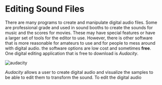 # Editing Sound Files

There are many programs to create and manipulate digital audio files. Some are professional grade and used in sound booths to create the sounds for music and the scores for movies. These may have special features or have a larger set of tools for the editor to use. However, there is other software that is more reasonable for amateurs to use and for people to mess around with digital audio. the software options are low cost and sometimes **free**. One digital editing application that is free to download is _Audacity_.

![audacity](https://i.pcmag.com/imagery/reviews/05r7UUqlfhfATKgQEtc1pn0-22.fit_lim.size_1050x.jpg)

_Audacity_ allows a user to create digital audio and visualize the samples to be able to edit them to transform the sound. To edit the digital audio     
